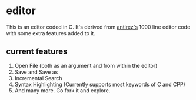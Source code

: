 # editor

This is an editor coded in C. It's derived from [antirez's](http://antirez.com/news/108) 1000 line editor code with some extra features added to it. 

## current features

1. Open File (both as an argument and from within the editor)
2. Save and Save as
3. Incremental Search
4. Syntax Highlighting (Currently supports most keywords of C and CPP)
5. And many more. Go fork it and explore.
